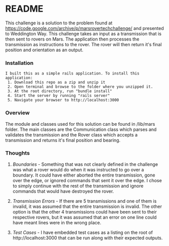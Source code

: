 # README
 This challenge is a solution to the problem found at https://code.google.com/archive/p/marsrovertechchallenge/ and presented to Weddington Way. This challenge takes an input as a transmission that is then sent to rovers on Mars. The application then processes the transmission as instructions to the rover. The rover will then return it's final position and orientation as an output.

### Installation
    I built this as a simple rails application. To install this application:
     1. Download this repo as a zip and unzip it
     2. Open terminal and browse to the folder where you unzipped it.
     3. At the root directory, run "bundle install"
     4. Start the server by running "rails server"
     5. Navigate your browser to http://localhost:3000



### Overview
  The module and classes used for this solution can be found in /lib/mars folder. The main classes are the Communication class which parses and validates the transmission and the Rover class which accepts a transmission and returns it's final position and bearing.

### Thoughts

1. *Boundaries* - Something that was not clearly defined in the challenge was what a rover would do when it was instructed to go over a boundary. It could have either aborted the entire transmission, gone over the edge, or ignored commands that sent it over the edge. I chose to simply continue with the rest of the transmission and ignore commands that would have destroyed the rover.

2. *Transmission Errors* - If there are 5 transmissions and one of them is invalid, it was assumed that the entire transmission is invalid. The other option is that the other 4 transmissions could have been sent to their respective rovers, but it was assumed that an error on one line could have meant lines were in the wrong place.

3. *Test Cases* - I have embedded test cases as a listing on the root of http://localhost:3000 that can be run along with their expected outputs.



